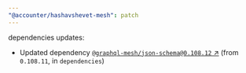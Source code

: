 ```yaml
---
"@accounter/hashavshevet-mesh": patch
---
```

dependencies updates:
  - Updated dependency [`@graphql-mesh/json-schema@0.108.12` ↗︎](https://www.npmjs.com/package/@graphql-mesh/json-schema/v/0.108.12) (from `0.108.11`, in `dependencies`)
